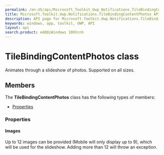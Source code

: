 ```yaml
---
permalink: /en-US/api/Microsoft_Toolkit_Uwp_Notifications_TileBindingContentPhotos.htm
title: Microsoft.Toolkit.Uwp.Notifications.TileBindingContentPhotos API 
description: API page for Microsoft.Toolkit.Uwp.Notifications.TileBindingContentPhotos
keywords: windows, app, toolkit, UWP, API
layout: api
search.product: eADQiWindows 10XVcnh
---
```



# TileBindingContentPhotos class

Animates through a slideshow of photos. Supported on all sizes.

## Members

The **TileBindingContentPhotos** class has the following types of members:

* [Properties](#Properties)

### Properties

#### Images

Up to 12 images can be provided (Mobile will only display up to 9), which will be used for the slideshow. Adding more than 12 will throw an exception.


